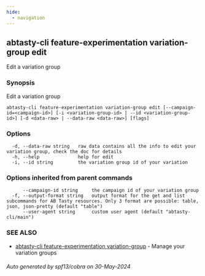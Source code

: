 ```yaml
---
hide:
  - navigation
---
```

## abtasty-cli feature-experimentation variation-group edit

Edit a variation group

### Synopsis

Edit a variation group

```
abtasty-cli feature-experimentation variation-group edit [--campaign-id=<campaign-id>] [-i <variation-group-id> | --id <variation-group-id>] [-d <data-raw> | --data-raw <data-raw>] [flags]
```

### Options

```
  -d, --data-raw string   raw data contains all the info to edit your variation group, check the doc for details
  -h, --help              help for edit
  -i, --id string         the variation group id of your variation
```

### Options inherited from parent commands

```
      --campaign-id string     the campaign id of your variation group
  -f, --output-format string   output format for the get and list subcommands for AB Tasty resources. Only 3 format are possible: table, json, json-pretty (default "table")
      --user-agent string      custom user agent (default "abtasty-cli/main")
```

### SEE ALSO

* [abtasty-cli feature-experimentation variation-group](abtasty-cli_feature-experimentation_variation-group.md)	 - Manage your variation groups

###### Auto generated by spf13/cobra on 30-May-2024
